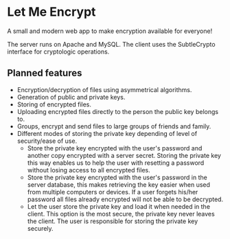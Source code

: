 # Let Me Encrypt
A small and modern web app to make encryption available for everyone!

The server runs on Apache and MySQL.
The client uses the SubtleCrypto interface for cryptologic operations.

## Planned features

- Encryption/decryption of files using asymmetrical algorithms.
- Generation of public and private keys. 
- Storing of encrypted files.
- Uploading encrypted files directly to the person the public key belongs to.
- Groups, encrypt and send files to large groups of friends and family.
- Different modes of storing the private key depending of level of security/ease of use.
  - Store the private key encrypted with the user's password and another copy encrypted with a server secret. Storing the private key this way enables us to help the user with resetting a password without losing access to all encrypted files.
  - Store the private key encrypted with the user's password in the server database, this makes retrieving the key easier when used from multiple computers or devices. If a user forgets his/her password all files already encrypted will not be able to be decrypted.
  - Let the user store the private key and load it when needed in the client. This option is the most secure, the private key never leaves the client. The user is responsible for storing the private key securely.
